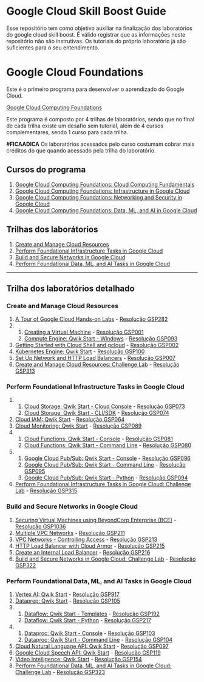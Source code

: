 # Google Cloud Skill Boost Guide

Esse repositório tem como objetivo auxiliar na finalização dos laboratórios do google cloud skill boost. É válido registrar que as informações neste repositório não são instrutivas. Os tutoriais do próprio laboratório já são suficientes para o seu entendimento.

# Google Cloud Foundations
Este é o primeiro programa para desenvolver o aprendizado do Google Cloud.

[Google Cloud Computing Foundations](https://www.cloudskillsboost.google/paths/36?locale=en)

Este programa é composto por 4 trilhas de laboratórios, sendo que no final de cada trilha existe um desafio sem tutorial, além de 4 cursos complementares, sendo 1 curso para cada trilha.

**#FICAADICA** Os laboratórios acessados pelo curso costumam cobrar mais créditos do que quando acessado pela trilha do laboratório.

## Cursos do programa
1. [Google Cloud Computing Foundations: Cloud Computing Fundamentals](https://www.cloudskillsboost.google/course_templates/153?locale=pt_BR)
2. [Google Cloud Computing Foundations: Infrastructure in Google Cloud](https://www.cloudskillsboost.google/course_templates/154?locale=pt_BR)
3. [Google Cloud Computing Foundations: Networking and Security in Google Cloud](https://www.cloudskillsboost.google/course_templates/155?locale=pt_BR)
4. [Google Cloud Computing Foundations: Data, ML, and AI in Google Cloud](https://www.cloudskillsboost.google/course_templates/156?locale=pt_BR)

## Trilhas dos laborátorios
1. [Create and Manage Cloud Resources](https://www.cloudskillsboost.google/quests/120?locale=en)
2. [Perform Foundational Infrastructure Tasks in Google Cloud](https://www.cloudskillsboost.google/quests/118?locale=en)
3. [Build and Secure Networks in Google Cloud](https://www.cloudskillsboost.google/quests/128?locale=en)
4. [Perform Foundational Data, ML, and AI Tasks in Google Cloud](https://www.cloudskillsboost.google/quests/117?locale=en)

___
## Trilha dos laboratórios detalhado
### Create and Manage Cloud Resources
1. [A Tour of Google Cloud Hands-on Labs](https://www.cloudskillsboost.google/focuses/2794?parent=catalog&locale=en) - [Resolução GSP282](/GSP282.md)
2.  1. [Creating a Virtual Machine](https://www.cloudskillsboost.google/focuses/3563?parent=catalog&locale=en) - [Resolução GSP001](/GSP001.md)
    2. [Compute Engine: Qwik Start - Windows](https://www.cloudskillsboost.google/focuses/560?parent=catalog&locale=en) - [Resolução GSP093](/GSP093.md)
3. [Getting Started with Cloud Shell and gcloud](https://www.cloudskillsboost.google/focuses/563?parent=catalog&locale=en) - [Resolução GSP002](/GSP002.md)
4. [Kubernetes Engine: Qwik Start](https://www.cloudskillsboost.google/focuses/878?parent=catalog&locale=en) - [Resolução GSP100](/GSP100.md)
5. [Set Up Network and HTTP Load Balancers](https://www.cloudskillsboost.google/focuses/12007?parent=catalog&locale=en) - [Resolução GSP007](/GSP007.md)
6. [Create and Manage Cloud Resources: Challenge Lab](https://www.cloudskillsboost.google/focuses/10258?parent=catalog&locale=en) - [Resolução GSP313](/GSP313.md)

### Perform Foundational Infrastructure Tasks in Google Cloud
1.  1. [Cloud Storage: Qwik Start - Cloud Console](https://www.cloudskillsboost.google/focuses/1760?parent=catalog&locale=en) - [Resolução GSP073](/GSP073.md)
    2. [Cloud Storage: Qwik Start - CLI/SDK](https://www.cloudskillsboost.google/focuses/569?parent=catalog&locale=en) - [Resolução GSP074](/GSP074.md)
2. [Cloud IAM: Qwik Start](https://www.cloudskillsboost.google/focuses/44159?parent=catalog&locale=en) - [Resolução GSP064](/GSP064.md)
3. [Cloud Monitoring: Qwik Start](https://www.cloudskillsboost.google/focuses/10599?parent=catalog&locale=en) - [Resolução GSP089](/GSP089.md)
4.  1. [Cloud Functions: Qwik Start - Console](https://www.cloudskillsboost.google/focuses/1763?parent=catalog&locale=en) - [Resolução GSP081](/GSP081.md)
    2. [Cloud Functions: Qwik Start - Command Line](https://www.cloudskillsboost.google/focuses/916?parent=catalog&locale=en) - [Resolução GSP080](/GSP080.md)
5.  1. [Google Cloud Pub/Sub: Qwik Start - Console](https://www.cloudskillsboost.google/focuses/3719?parent=catalog&locale=en) - [Resolução GSP096](/GSP096.md)
    2. [Google Cloud Pub/Sub: Qwik Start - Command Line](https://www.cloudskillsboost.google/focuses/925?parent=catalog&locale=en) - [Resolução GSP095](/GSP095.md)
    3. [Google Cloud Pub/Sub: Qwik Start - Python](https://www.cloudskillsboost.google/focuses/2775?parent=catalog&locale=en) - [Resolução GSP094](/GSP094.md)
6. [Perform Foundational Infrastructure Tasks in Google Cloud: Challenge Lab](https://www.cloudskillsboost.google/focuses/10379?parent=catalog&locale=en) - [Resolução GSP315](/GSP315.md)

### Build and Secure Networks in Google Cloud
1. [Securing Virtual Machines using BeyondCorp Enterprise (BCE)](https://www.cloudskillsboost.google/focuses/40544?parent=catalog&locale=en) - [Resolução GSP1036](/GSP1036.md)
2. [Multiple VPC Networks](https://www.cloudskillsboost.google/focuses/1230?parent=catalog&locale=en) - [Resolução GSP211](/GSP211.md)
3. [VPC Networks - Controlling Access](https://www.cloudskillsboost.google/focuses/1231?parent=catalog&locale=en) - [Resolução GSP213](/GSP213.md)
4. [HTTP Load Balancer with Cloud Armor](https://www.cloudskillsboost.google/focuses/1232?parent=catalog&locale=en) - [Resolução GSP215](/GSP215.md)
5. [Create an Internal Load Balancer](https://www.cloudskillsboost.google/focuses/1250?parent=catalog&locale=en) - [Resolução GSP216](/GSP216.md)
6. [Build and Secure Networks in Google Cloud: Challenge Lab](https://www.cloudskillsboost.google/focuses/12068?parent=catalog&locale=en) - [Resolução GSP322](/GSP322.md)

### Perform Foundational Data, ML, and AI Tasks in Google Cloud
1. [Vertex AI: Qwik Start](https://www.cloudskillsboost.google/focuses/18940?parent=catalog&locale=en) - [Resolução GSP917](/GSP917.md)
2. [Dataprep: Qwik Start](https://www.cloudskillsboost.google/focuses/584?parent=catalog&locale=en) - [Resolução GSP105](/GSP105.md)
3.  1. [Dataflow: Qwik Start - Templates](https://www.cloudskillsboost.google/focuses/1101?parent=catalog&locale=en) - [Resolução GSP192](/GSP192.md)
    2. [Dataflow: Qwik Start - Python](https://www.cloudskillsboost.google/focuses/1100?parent=catalog&locale=en) - [Resolução GSP217](/GSP217.md)
4.  1. [Dataproc: Qwik Start - Console](https://www.cloudskillsboost.google/focuses/586?parent=catalog&locale=en) - [Resolução GSP103](/GSP103.md)
    2. [Dataproc: Qwik Start - Command Line](https://www.cloudskillsboost.google/focuses/585?parent=catalog&locale=en) - [Resolução GSP104](/GSP104.md)
5. [Cloud Natural Language API: Qwik Start](https://www.cloudskillsboost.google/focuses/582?parent=catalog&locale=en) - [Resolução GSP097](/GSP097.md)
6. [Google Cloud Speech API: Qwik Start](https://www.cloudskillsboost.google/focuses/588?parent=catalog&locale=en) - [Resolução GSP119](/GSP119.md)
7. [Video Intelligence: Qwik Start](https://www.cloudskillsboost.google/focuses/603?parent=catalog&locale=en) - [Resolução GSP154](/GSP154.md)
8. [Perform Foundational Data, ML, and AI Tasks in Google Cloud: Challenge Lab](https://www.cloudskillsboost.google/focuses/11044?parent=catalog&locale=en) - [Resolução GSP323](/GSP323.md)